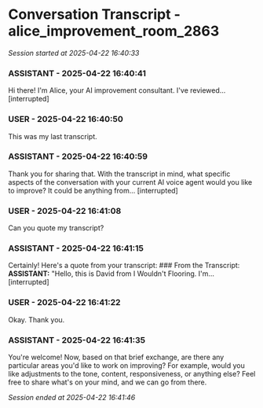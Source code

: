 # Conversation Transcript - alice_improvement_room_2863

*Session started at 2025-04-22 16:40:33*

### ASSISTANT - 2025-04-22 16:40:41

Hi there! I'm Alice, your AI improvement consultant. I've reviewed... [interrupted]

### USER - 2025-04-22 16:40:50

This was my last transcript.

### ASSISTANT - 2025-04-22 16:40:59

Thank you for sharing that. With the transcript in mind, what specific aspects of the conversation with your current AI voice agent would you like to improve? It could be anything from... [interrupted]

### USER - 2025-04-22 16:41:08

Can you quote my transcript?

### ASSISTANT - 2025-04-22 16:41:15

Certainly! Here's a quote from your transcript:  ### From the Transcript: **ASSISTANT:** "Hello, this is David from I Wouldn't Flooring. I'm... [interrupted]

### USER - 2025-04-22 16:41:22

Okay. Thank you.

### ASSISTANT - 2025-04-22 16:41:35

You're welcome! Now, based on that brief exchange, are there any particular areas you'd like to work on improving? For example, would you like adjustments to the tone, content, responsiveness, or anything else? Feel free to share what's on your mind, and we can go from there.

*Session ended at 2025-04-22 16:41:46*
